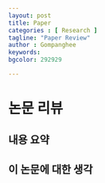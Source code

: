 ```yaml
---
layout: post
title: Paper
categories : [ Research ]
tagline: "Paper Review"
author : Gompanghee
keywords: 
bgcolor: 292929

---
```


# 논문 리뷰

## 내용 요약



## 이 논문에 대한 생각



